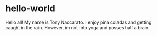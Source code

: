 # hello-world
Hello all! My name is Tony Naccarato. I enjoy pina coladas and getting caught in the rain. However, im not into yoga and posses half a brain.
